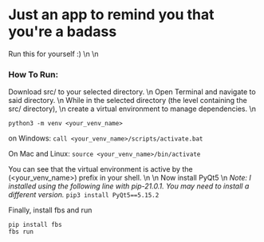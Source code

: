 # Just an app to remind you that you're a badass
Run this for yourself :)
\n
\n
### How To Run:
Download src/ to your selected directory. \n
Open Terminal and navigate to said directory. \n
While in the selected directory (the level containing the src/ directory), \n
create a virtual environment to manage dependencies. \n

```python3 -m venv <your_venv_name>```

on Windows:
```call <your_venv_name>/scripts/activate.bat```

On Mac and Linux:
```source <your_venv_name>/bin/activate```

You can see that the virtual environment is active by the (<your_venv_name>) prefix in your shell. \n
\n
Now install PyQt5 \n
*Note: I installed using the following line with pip-21.0.1. You may need to install a different version.*
```pip3 install PyQt5==5.15.2```

Finally, install fbs and run

```
pip install fbs
fbs run
```
